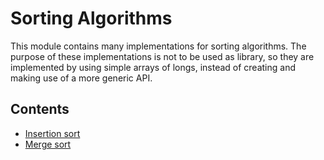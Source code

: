 # Sorting Algorithms

This module contains many implementations for sorting algorithms.
The purpose of these implementations is not to be used as library,
so they are implemented by using simple arrays of longs,
instead of creating and making use of a more generic API.

## Contents
- [Insertion sort](./src/main/java/br/com/eventhorizon/sorting/InsertionSort.java)
- [Merge sort](./src/main/java/br/com/eventhorizon/sorting/MergeSort.java)
